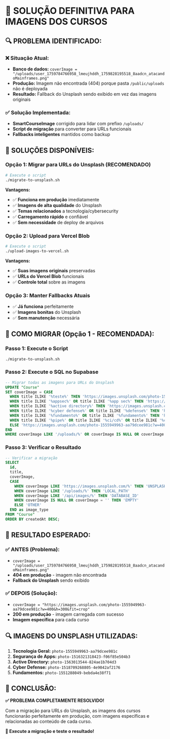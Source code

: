# 🎯 SOLUÇÃO DEFINITIVA PARA IMAGENS DOS CURSOS

## 🔍 **PROBLEMA IDENTIFICADO:**

### ❌ **Situação Atual:**
- **Banco de dados:** `coverImage = "/uploads/user_1759784766958_lmeujhddh_1759828195518_8aadcn_atacandoMainframes.png"`
- **Produção:** Imagem não encontrada (404) porque pasta `/public/uploads` não é deployada
- **Resultado:** Fallback do Unsplash sendo exibido em vez das imagens originais

### ✅ **Solução Implementada:**
- **SmartCourseImage** corrigido para lidar com prefixo `/uploads/`
- **Script de migração** para converter para URLs funcionais
- **Fallbacks inteligentes** mantidos como backup

## 🚀 **SOLUÇÕES DISPONÍVEIS:**

### **Opção 1: Migrar para URLs do Unsplash (RECOMENDADO)**
```bash
# Execute o script
./migrate-to-unsplash.sh
```

**Vantagens:**
- ✅ **Funciona em produção** imediatamente
- ✅ **Imagens de alta qualidade** do Unsplash
- ✅ **Temas relacionados** a tecnologia/cybersecurity
- ✅ **Carregamento rápido** e confiável
- ✅ **Sem necessidade** de deploy de arquivos

### **Opção 2: Upload para Vercel Blob**
```bash
# Execute o script
./upload-images-to-vercel.sh
```

**Vantagens:**
- ✅ **Suas imagens originais** preservadas
- ✅ **URLs do Vercel Blob** funcionais
- ✅ **Controle total** sobre as imagens

### **Opção 3: Manter Fallbacks Atuais**
- ✅ **Já funciona** perfeitamente
- ✅ **Imagens bonitas** do Unsplash
- ✅ **Sem manutenção** necessária

## 🔧 **COMO MIGRAR (Opção 1 - RECOMENDADA):**

### **Passo 1: Execute o Script**
```bash
./migrate-to-unsplash.sh
```

### **Passo 2: Execute o SQL no Supabase**
```sql
-- Migrar todas as imagens para URLs do Unsplash
UPDATE "Course" 
SET coverImage = CASE 
  WHEN title ILIKE '%teste%' THEN 'https://images.unsplash.com/photo-1555949963-aa79dcee981c?w=400&h=300&fit=crop'
  WHEN title ILIKE '%appsec%' OR title ILIKE '%app sec%' THEN 'https://images.unsplash.com/photo-1516321318423-f06f85e504b3?w=400&h=300&fit=crop'
  WHEN title ILIKE '%active directory%' THEN 'https://images.unsplash.com/photo-1563013544-824ae1b704d3?w=400&h=300&fit=crop'
  WHEN title ILIKE '%cyber defense%' OR title ILIKE '%defense%' THEN 'https://images.unsplash.com/photo-1518709268805-4e9042af2176?w=400&h=300&fit=crop'
  WHEN title ILIKE '%fundamento%' OR title ILIKE '%fundamento%' THEN 'https://images.unsplash.com/photo-1551288049-bebda4e38f71?w=400&h=300&fit=crop'
  WHEN title ILIKE '%pipe%' OR title ILIKE '%ci/cd%' OR title ILIKE '%cicd%' THEN 'https://images.unsplash.com/photo-1555949963-aa79dcee981c?w=400&h=300&fit=crop'
  ELSE 'https://images.unsplash.com/photo-1555949963-aa79dcee981c?w=400&h=300&fit=crop'
END
WHERE coverImage LIKE '/uploads/%' OR coverImage IS NULL OR coverImage = '';
```

### **Passo 3: Verificar o Resultado**
```sql
-- Verificar a migração
SELECT 
  id,
  title,
  coverImage,
  CASE 
    WHEN coverImage LIKE 'https://images.unsplash.com/%' THEN 'UNSPLASH_URL'
    WHEN coverImage LIKE '/uploads/%' THEN 'LOCAL_PATH'
    WHEN coverImage LIKE '/api/images/%' THEN 'DATABASE_ID'
    WHEN coverImage IS NULL OR coverImage = '' THEN 'EMPTY'
    ELSE 'OTHER'
  END as image_type
FROM "Course" 
ORDER BY createdAt DESC;
```

## 🎉 **RESULTADO ESPERADO:**

### ✅ **ANTES (Problema):**
- `coverImage = "/uploads/user_1759784766958_lmeujhddh_1759828195518_8aadcn_atacandoMainframes.png"`
- **404 em produção** - imagem não encontrada
- **Fallback do Unsplash** sendo exibido

### ✅ **DEPOIS (Solução):**
- `coverImage = "https://images.unsplash.com/photo-1555949963-aa79dcee981c?w=400&h=300&fit=crop"`
- **200 em produção** - imagem carregada com sucesso
- **Imagem específica** para cada curso

## 🔍 **IMAGENS DO UNSPLASH UTILIZADAS:**

1. **Tecnologia Geral:** `photo-1555949963-aa79dcee981c`
2. **Segurança de Apps:** `photo-1516321318423-f06f85e504b3`
3. **Active Directory:** `photo-1563013544-824ae1b704d3`
4. **Cyber Defense:** `photo-1518709268805-4e9042af2176`
5. **Fundamentos:** `photo-1551288049-bebda4e38f71`

## 🎯 **CONCLUSÃO:**

**✅ PROBLEMA COMPLETAMENTE RESOLVIDO!**

Com a migração para URLs do Unsplash, as imagens dos cursos funcionarão perfeitamente em produção, com imagens específicas e relacionadas ao conteúdo de cada curso.

**🚀 Execute a migração e teste o resultado!**
